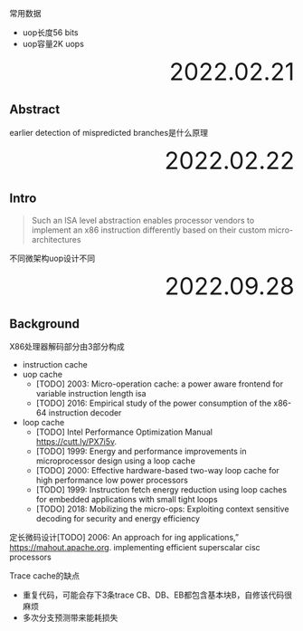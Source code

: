 常用数据

* uop长度56 bits
* uop容量2K uops



<div style="text-align:right; font-size:3em;">2022.02.21</div>

## Abstract

earlier detection of mispredicted branches是什么原理

<div style="text-align:right; font-size:3em;">2022.02.22</div>

## Intro

> Such an ISA level abstraction enables
> processor vendors to implement an x86 instruction differently
> based on their custom micro-architectures

不同微架构uop设计不同

<div style="text-align:right; font-size:3em;">2022.09.28</div>

## Background

X86处理器解码部分由3部分构成

* instruction cache
* uop cache
  * [TODO] 2003: Micro-operation cache: a power aware frontend for variable instruction length isa
  * [TODO] 2016: Empirical study of the power consumption of the x86-64 instruction decoder
* loop cache
  * [TODO] Intel Performance Optimization Manual https://cutt.ly/PX7i5v.
  * [TODO] 1999: Energy and performance improvements in microprocessor design using a loop cache
  * [TODO] 2000: Effective hardware-based two-way loop cache for high performance low power processors
  * [TODO] 1999: Instruction fetch energy reduction using loop caches for embedded applications with small tight loops
  * [TODO] 2018: Mobilizing the micro-ops: Exploiting context sensitive decoding for security and energy efficiency

定长微码设计[TODO] 2006: An approach for
ing applications,” https://mahout.apache.org.
implementing efficient superscalar cisc processors

Trace cache的缺点

* 重复代码，可能会存下3条trace CB、DB、EB都包含基本块B，自修该代码很麻烦
* 多次分支预测带来能耗损失
